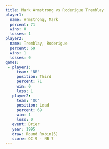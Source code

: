 ```yaml
---
title: Mark Armstrong vs Roderigue Tremblay
player1:                   
  name: Armstrong, Mark    
  percent: 71              
  wins: 0                  
  losses: 1                
player2:                   
  name: Tremblay, Roderigue
  percent: 69              
  wins: 1                  
  losses: 0                
games:
 - player1:         
     team: 'NB'     
     position: Third
     percent: 71    
     win: 0         
     loss: 1        
   player2:        
     team: 'QC'    
     position: Lead
     percent: 69   
     win: 1        
     loss: 0       
   event: Brier        
   year: 1995          
   draw: Round Robin(5)
   score: QC 9 - NB 7  
---
```

